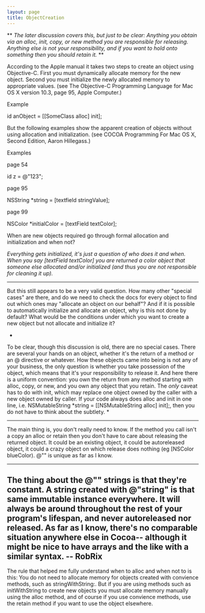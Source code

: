 ```yaml
---
layout: page
title: ObjectCreation
---
```




**
*The later discussion covers this, but just to be clear:  Anything you obtain via an alloc, init, copy, or new method you are responsible for releasing.  Anything else is not your responsibility, and if you want to hold onto something then you should retain it.*
**

According to the Apple manual it takes two steps to create an object using Objective-C.  First you must dynamically allocate memory for the new object.  Second you must initialize the newly allocated memory to appropriate values. (see The Objective-C Programming Language for Mac OS X version 10.3, page 95, Apple Computer.)

Example
    
id anObject = [[SomeClass alloc] init];


But the following examples show the apparent creation of objects without using allocation and initialization.  (see COCOA Programming For Mac OS X, Second Edition, Aaron Hillegass.)

Examples

page 54
    
id z = @"123";


page 95
    
NSString *string = [textfield stringValue];


page 99
    
NSColor *initialColor = [textField textColor];


When are new objects required go through formal allocation and initialization and when not?

*Everything gets initialized, it's just a question of who does it and when.  When you say [textField textColor] you are returned a color object that someone else allocated and/or initialized (and thus you are not responsible for cleaning it up).*

----
But this still appears to be a very valid question. How many other "special cases" are there, and do we need to check the docs for every object to find out which ones may "allocate an object on our behalf"? And if it is possible to automatically initialize and allocate an object, why is this not done by default? What would be the conditions under which you want to create a new object but not allocate and initialize it?

*
To be clear, though this discussion is old, there are no special cases.  There are several your hands on an object, whether it's the return of a method or an @ directive or whatever.  How these objects came into being is not any of your business, the only question is whether you take possession of the object, which means that it's your responsibility to release it.  And here there is a uniform convention: you own the return from any method starting with     alloc,     copy, or     new, and you own any object that you     retain.  The _only_ caveat has to do with     init, which may replace one object owned by the caller with a new object owned by caller.  If your code always does     alloc and     init in one line, i.e.     NSMutableString *string = [[NSMutableString alloc] init];, then you do not have to think about the subtlety.
* 

----
The main thing is, you don't really need to know. If the method you call isn't a copy an alloc or retain then you don't have to care about releasing the returned object. It could be an existing object, it could be autoreleased object, it could a crazy object on which release does nothing (eg [NSColor blueColor). @"" is unique as far as I know.

----
The thing about the @"" strings is that they're constant. A string created with @"string" is that same immutable instance everywhere. It will always be around throughout the rest of your program's lifespan, and never autoreleased nor released. As far as I know, there's no comparable situation anywhere else in Cocoa-- although it might be nice to have arrays and the like with a similar syntax. -- RobRix
----
The rule that helped me fully understand when to alloc and when not to is this: You do not need to allocate memory for objects created with convience methods, such as     stringWithString:.  But if you are using methods such as     initWithString to create new objects you must allocate memory manually using the     alloc method, and of course if you use convience methods, use the     retain method if you want to use the object elsewhere.

